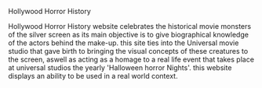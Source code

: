 Hollywood Horror History

Hollywood Horror History website celebrates the historical movie monsters of the
silver screen as its main objective is to give biographical knowledge of the actors
behind the make-up. this site ties into the Universal movie studio that gave birth to
bringing the visual concepts of these creatures to the screen, aswell as acting as a
homage to a real life event that takes place at universal studios the yearly 'Halloween horror Nights'.
this website displays an ability to be used in a real world context.